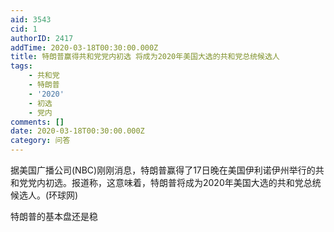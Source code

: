 ```yaml
---
aid: 3543
cid: 1
authorID: 2417
addTime: 2020-03-18T00:30:00.000Z
title: 特朗普赢得共和党党内初选 将成为2020年美国大选的共和党总统候选人
tags:
    - 共和党
    - 特朗普
    - '2020'
    - 初选
    - 党内
comments: []
date: 2020-03-18T00:30:00.000Z
category: 问答
---
```


据美国广播公司(NBC)刚刚消息，特朗普赢得了17日晚在美国伊利诺伊州举行的共和党党内初选。报道称，这意味着，特朗普将成为2020年美国大选的共和党总统候选人。(环球网)

特朗普的基本盘还是稳
